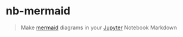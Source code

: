 # nb-mermaid
> Make [mermaid](https://github.com/knsv/mermaid) diagrams in your
[Jupyter](http://jupyter.org) Notebook Markdown
